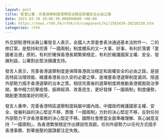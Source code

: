 ```yaml
---
layout: post
title: 駐港公署：完善選舉制度保障政治穩定政權安全必由之路
date: 2021-03-30 20:06:39.000000000 +08:00
link: https://news.rthk.hk/rthk/ch/component/k2/1583439-20210330.htm
categories: rthk
---
```


外交部駐港特派員公署發言人表示，全國人大常委會表決通過基本法附件一、二的修訂案，是堅持和完善「一國兩制」制度體系的又一大事、好事，有利於落實「愛國者治港」原則，有利於確保香港長期繁榮穩定，有利於維護國家主權、安全、發展利益，公署對此堅決擁護支持。

發言人表示，完善香港選舉制度是保障香港政治穩定和政權安全的必由之路，是提高特區治理效能、維護香港長治久安的必要之舉，是堵塞香港選舉制度漏洞、阻遏外部勢力插手香港選舉的治本之策，相信完善後的選舉制度將推動香港擺脫政治爭拗，集中精力抗擊疫情、振興經濟、改善民生，更好發揮「一國兩制」制度優勢，開創更清朗美好的明天。

發言人重申，完善香港特區選舉制度純屬中國內政。中國政府維護國家主權、安全、發展利益的決心堅定不移，貫徹「一國兩制」方針的決心堅定不移，反對任何外部勢力干涉香港事務的決心堅定不移。國際社會應當全面準確理解、真心誠意支持「一國兩制」，為香港繁榮穩定作出建設性貢獻。任何外部勢力以任何方式插手香港事務、對華施壓的圖謀都注定失敗。
